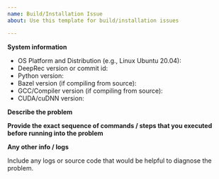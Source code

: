 ```yaml
---
name: Build/Installation Issue
about: Use this template for build/installation issues

---
```


**System information**
- OS Platform and Distribution (e.g., Linux Ubuntu 20.04):
- DeepRec version or commit id:
- Python version:
- Bazel version (if compiling from source):
- GCC/Compiler version (if compiling from source):
- CUDA/cuDNN version:

**Describe the problem**

**Provide the exact sequence of commands / steps that you executed before running into the problem**

**Any other info / logs**

Include any logs or source code that would be helpful to diagnose the problem.

